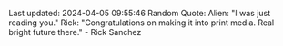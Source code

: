 Last updated: 2024-04-05 09:55:46
Random Quote: Alien: "I was just reading you."
Rick: "Congratulations on making it into print media. Real bright future there." - Rick Sanchez